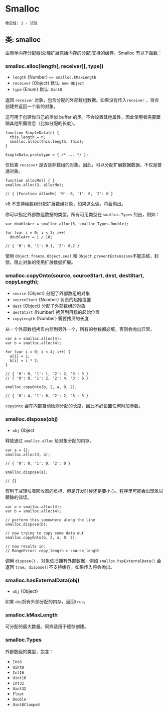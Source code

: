 # Smalloc

    稳定性: 1 - 试验

## 类: smalloc

由简单内存分配器(处理扩展原始内存的分配)支持的缓存。Smalloc 有以下函数：

### smalloc.alloc(length[, receiver][, type])

* `length` {Number} `<= smalloc.kMaxLength`
* `receiver` {Object} 默认: `new Object`
* `type` {Enum} 默认: `Uint8`

返回  `receiver` 对象，包含分配的外部数组数据。如果没有传入`receiver` ，将会创建并返回一个新的对象。

这可用于创建你自己的类似 buffer 的类。不会设置其他属性，因此使用者需要跟踪其他所需信息（比如分配的长度）。

    function SimpleData(n) {
      this.length = n;
      smalloc.alloc(this.length, this);
    }

    SimpleData.prototype = { /* ... */ };

仅检查 `receiver` 是否是非数组的对象。因此，可以分配扩展数据数据，不仅是普通对象。

    function allocMe() { }
    smalloc.alloc(3, allocMe);

    // { [Function allocMe] '0': 0, '1': 0, '2': 0 }

v8 不支持给数组分配扩展数组对象，如果这么做，将会抛出。

你可以指定外部数组数据的类型。所有可用类型在 `smalloc.Types` 列出，例如：

    var doubleArr = smalloc.alloc(3, smalloc.Types.Double);

    for (var i = 0; i < 3; i++)
      doubleArr = i / 10;

    // { '0': 0, '1': 0.1, '2': 0.2 }

使用 `Object.freeze`, `Object.seal` 和 `Object.preventExtensions`不能冻结，封锁，阻止对象的使用扩展数据扩展。

### smalloc.copyOnto(source, sourceStart, dest, destStart, copyLength);

* `source` {Object} 分配了外部数组的对象
* `sourceStart` {Number} 负责的起始位置
* `dest` {Object} 分配了外部数组的对象
* `destStart` {Number} 拷贝到目标的起始位置
* `copyLength` {Number} 需要拷贝的长度

从一个外部数组拷贝内存到另外一个，所有的参数都必填，否则会抛出异常。

    var a = smalloc.alloc(4);
    var b = smalloc.alloc(4);

    for (var i = 0; i < 4; i++) {
      a[i] = i;
      b[i] = i * 2;
    }

    // { '0': 0, '1': 1, '2': 2, '3': 3 }
    // { '0': 0, '1': 2, '2': 4, '3': 6 }

    smalloc.copyOnto(b, 2, a, 0, 2);

    // { '0': 4, '1': 6, '2': 2, '3': 3 }


`copyOnto` 会在内部自动检测分配的长度，因此不必设置任何附加参数。

### smalloc.dispose(obj)

* `obj` Object

释放通过 `smalloc.alloc` 给对象分配的内存。

    var a = {};
    smalloc.alloc(3, a);

    // { '0': 0, '1': 0, '2': 0 }

    smalloc.dispose(a);

    // {}

有利于减轻垃圾回收器的负担，但是开发时候还是要小心。程序里可能会出现难以跟踪的错误。

    var a = smalloc.alloc(4);
    var b = smalloc.alloc(4);

    // perform this somewhere along the line
    smalloc.dispose(b);

    // now trying to copy some data out
    smalloc.copyOnto(b, 2, a, 0, 2);

    // now results in:
    // RangeError: copy_length > source_length

调用 `dispose()` ，对象依旧拥有外部数据，例如 `smalloc.hasExternalData()` 会返回 `true`。`dispose()`不支持缓存，如果传入将会抛出。

### smalloc.hasExternalData(obj)

* `obj` {Object}

如果 `obj`拥有外部分配的内存，返回`true`。

### smalloc.kMaxLength

可分配的最大数量。同样适用于缓存创建。

### smalloc.Types

外部数组的类型，包含：

* `Int8`
* `Uint8`
* `Int16`
* `Uint16`
* `Int32`
* `Uint32`
* `Float`
* `Double`
* `Uint8Clamped`

